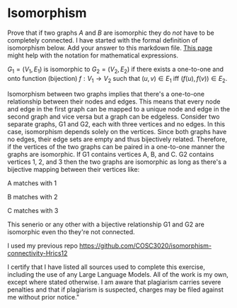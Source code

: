 # Isomorphism

Prove that if two graphs $A$ and $B$ are isomorphic they do *not* have to
be completely connected. I have started with the formal definition of
isomorphism below. Add your answer to this markdown file. [This
page](https://docs.github.com/en/get-started/writing-on-github/working-with-advanced-formatting/writing-mathematical-expressions)
might help with the notation for mathematical expressions.

$G_1=(V_1 , E_1)$ is isomorphic to $G_2 = (V_2, E_2)$ if there exists a
one-to-one and onto function (bijection) $f: V_1 \rightarrow V_2$ such that $(u,v)
\in E_1$ iff $(f(u),f(v)) \in E_2$.


Isomorphism between two graphs implies that there's a one-to-one relationship between their nodes and edges. This means that every node and edge in the first graph can be mapped to a unique node and edge in the second graph and vice versa but a graph can be edgeless. Consider two separate graphs, G1 and G2, each with three vertices and no edges. In this case, isomorphism depends solely on the vertices. Since both graphs have no edges, their edge sets are empty and thus bijectively related. Therefore, if the vertices of the two graphs can be paired in a one-to-one manner the graphs are isomorphic. If G1 contains vertices A, B, and C. G2 contains vertices 1, 2, and 3 then the two graphs are isomorphic as long as there's a bijective mapping between their vertices like:

A matches with 1 

B matches with 2

C matches with 3

This senerio or any other with a bijective relationship G1 and G2 are isomorphic even tho they're not connected.

I used my previous repo
https://github.com/COSC3020/isomorphism-connectivity-Hrics12


I certify that I have listed all sources used to complete this exercise, including the use of any Large Language Models. All of the work is my own, except where stated otherwise. I am aware that plagiarism carries severe penalties and that if plagiarism is suspected, charges may be filed against me without prior notice."
